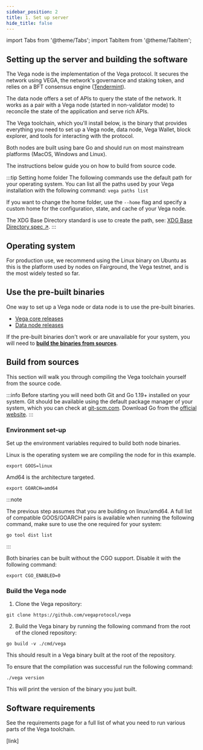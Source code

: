 ```yaml
---
sidebar_position: 2
title: 1. Set up server
hide_title: false
---
```

import Tabs from '@theme/Tabs';
import TabItem from '@theme/TabItem';

## Setting up the server and building the software
The Vega node is the implementation of the Vega protocol. It secures the network using VEGA, the network's governance and staking token, and relies on a BFT consensus engine ([Tendermint](https://tendermint.com/)).

The data node offers a set of APIs to query the state of the network. It works as a pair with a Vega node (started in non-validator mode) to reconcile the state of the application and serve rich APIs.

The Vega toolchain, which you'll install below, is the binary that provides everything you need to set up a Vega node, data node, Vega Wallet, block explorer, and tools for interacting with the protocol.

Both nodes are built using bare Go and should run on most mainstream platforms (MacOS, Windows and Linux). 

The instructions below guide you on how to build from source code.

:::tip Setting home folder
The following commands use the default path for your operating system. You can list all the paths used by your Vega installation with the following command:
`vega paths list`

If you want to change the home folder, use the `--home` flag and specify a custom home for the configuration, state, and cache of your Vega node.

The XDG Base Directory standard is use to create the path, see: [XDG Base Directory spec ↗](https://specifications.freedesktop.org/basedir-spec/basedir-spec-latest.html).
:::

## Operating system 
For production use, we recommend using the Linux binary on Ubuntu as this is the platform used by nodes on Fairground, the Vega testnet, and is the most widely tested so far. 

## Use the pre-built binaries
One way to set up a Vega node or data node is to use the pre-built binaries. 

* [Vega core releases](https://github.com/vegaprotocol/vega/releases)
* [Data node releases](https://github.com/vegaprotocol/data-node/releases)

If the pre-built binaries don't work or are unavailable for your system, you will need to [**build the binaries from sources**](#build-from-sources).

## Build from sources 
This section will walk you through compiling the Vega toolchain yourself from the source code.

:::info
Before starting you will need both Git and Go 1.19+ installed on your system. Git should be available using the default package manager of your system, which you can check at [git-scm.com](https://git-scm.com/). Download Go from the [official website](https://go.dev/dl/).
:::

### Environment set-up
Set up the environment variables required to build both node binaries.

Linux is the operating system we are compiling the node for in this example.

```Shell
export GOOS=linux 
```
Amd64 is the architecture targeted. 

```Shell
export GOARCH=amd64
```
:::note

The previous step assumes that you are building on linux/amd64. A full list of compatible GOOS/GOARCH pairs is available when running the following command, make sure to use the one required for your system:
```
go tool dist list
```
:::

Both binaries can be built without the CGO support. Disable it with the following command:
```
export CGO_ENABLED=0
```

### Build the Vega node
1. Clone the Vega repository:
```Shell
git clone https://github.com/vegaprotocol/vega
```

2. Build the Vega binary by running the following command from the root of the cloned repository:
```
go build -v ./cmd/vega
```

This should result in a Vega binary built at the root of the repository. 

To ensure that the compilation was successful run the following command:
```
./vega version
```
This will print the version of the binary you just built.

## Software requirements
See the requirements page for a full list of what you need to run various parts of the Vega toolchain.

[link]